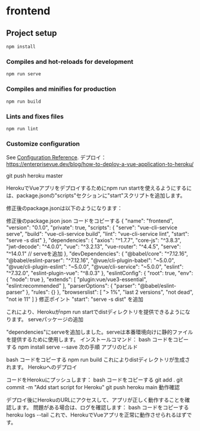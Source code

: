 # frontend

## Project setup
```
npm install
```

### Compiles and hot-reloads for development
```
npm run serve
```

### Compiles and minifies for production
```
npm run build
```

### Lints and fixes files
```
npm run lint
```

### Customize configuration
See [Configuration Reference](https://cli.vuejs.org/config/).
デプロイ：
https://enterprisevue.dev/blog/how-to-deploy-a-vue-application-to-heroku/

git push heroku master

HerokuでVueアプリをデプロイするためにnpm run startを使えるようにするには、package.jsonの"scripts"セクションに"start"スクリプトを追加します。

修正後のpackage.jsonは以下のようになります：

修正後のpackage.json
json
コードをコピーする
{
  "name": "frontend",
  "version": "0.1.0",
  "private": true,
  "scripts": {
    "serve": "vue-cli-service serve",
    "build": "vue-cli-service build",
    "lint": "vue-cli-service lint",
    "start": "serve -s dist"
  },
  "dependencies": {
    "axios": "^1.7.7",
    "core-js": "^3.8.3",
    "jwt-decode": "^4.0.0",
    "vue": "^3.2.13",
    "vue-router": "^4.4.5",
    "serve": "^14.0.1"  // serveを追加
  },
  "devDependencies": {
    "@babel/core": "^7.12.16",
    "@babel/eslint-parser": "^7.12.16",
    "@vue/cli-plugin-babel": "~5.0.0",
    "@vue/cli-plugin-eslint": "~5.0.0",
    "@vue/cli-service": "~5.0.0",
    "eslint": "^7.32.0",
    "eslint-plugin-vue": "^8.0.3"
  },
  "eslintConfig": {
    "root": true,
    "env": {
      "node": true
    },
    "extends": [
      "plugin:vue/vue3-essential",
      "eslint:recommended"
    ],
    "parserOptions": {
      "parser": "@babel/eslint-parser"
    },
    "rules": {}
  },
  "browserslist": [
    "> 1%",
    "last 2 versions",
    "not dead",
    "not ie 11"
  ]
}
修正ポイント
"start": "serve -s dist" を追加

これにより、Herokuがnpm run startでdistディレクトリを提供できるようになります。
serveパッケージの追加

"dependencies"にserveを追加しました。serveは本番環境向けに静的ファイルを提供するために使用します。
インストールコマンド：
bash
コードをコピーする
npm install serve --save
次の手順
アプリのビルド

bash
コードをコピーする
npm run build
これによりdistディレクトリが生成されます。
Herokuへのデプロイ

コードをHerokuにプッシュします：
bash
コードをコピーする
git add .
git commit -m "Add start script for Heroku"
git push heroku main
動作確認

デプロイ後にHerokuのURLにアクセスして、アプリが正しく動作することを確認します。
問題がある場合は、ログを確認します：
bash
コードをコピーする
heroku logs --tail
これで、HerokuでVueアプリを正常に動作させられるはずです。